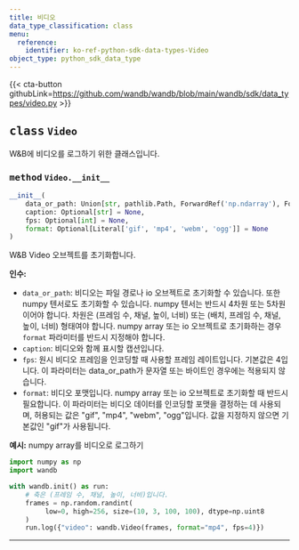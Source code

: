 ```yaml
---
title: 비디오
data_type_classification: class
menu:
  reference:
    identifier: ko-ref-python-sdk-data-types-Video
object_type: python_sdk_data_type
---
```


{{< cta-button githubLink=https://github.com/wandb/wandb/blob/main/wandb/sdk/data_types/video.py >}}




## <kbd>class</kbd> `Video`
W&B에 비디오를 로그하기 위한 클래스입니다.

### <kbd>method</kbd> `Video.__init__`

```python
__init__(
    data_or_path: Union[str, pathlib.Path, ForwardRef('np.ndarray'), ForwardRef('TextIO'), ForwardRef('BytesIO')],
    caption: Optional[str] = None,
    fps: Optional[int] = None,
    format: Optional[Literal['gif', 'mp4', 'webm', 'ogg']] = None
)
```

W&B Video 오브젝트를 초기화합니다.



**인수:**
 
 - `data_or_path`:  비디오는 파일 경로나 io 오브젝트로 초기화할 수 있습니다. 또한 numpy 텐서로도 초기화할 수 있습니다. numpy 텐서는 반드시 4차원 또는 5차원이어야 합니다. 차원은 (프레임 수, 채널, 높이, 너비) 또는 (배치, 프레임 수, 채널, 높이, 너비) 형태여야 합니다. numpy array 또는 io 오브젝트로 초기화하는 경우 `format` 파라미터를 반드시 지정해야 합니다.
 - `caption`:  비디오와 함께 표시할 캡션입니다.
 - `fps`:  원시 비디오 프레임을 인코딩할 때 사용할 프레임 레이트입니다. 기본값은 4입니다. 이 파라미터는 data_or_path가 문자열 또는 바이트인 경우에는 적용되지 않습니다.
 - `format`:  비디오 포맷입니다. numpy array 또는 io 오브젝트로 초기화할 때 반드시 필요합니다. 이 파라미터는 비디오 데이터를 인코딩할 포맷을 결정하는 데 사용되며, 허용되는 값은 "gif", "mp4", "webm", "ogg"입니다. 값을 지정하지 않으면 기본값인 "gif"가 사용됩니다.



**예시:**
 numpy array를 비디오로 로그하기

```python
import numpy as np
import wandb

with wandb.init() as run:
    # 축은 (프레임 수, 채널, 높이, 너비)입니다.
    frames = np.random.randint(
         low=0, high=256, size=(10, 3, 100, 100), dtype=np.uint8
    )
    run.log({"video": wandb.Video(frames, format="mp4", fps=4)})
``` 




---